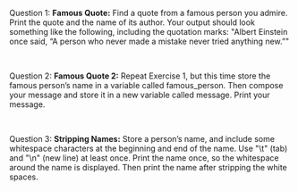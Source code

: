 <p>Question 1: <b>Famous Quote:</b> Find a quote from a famous person you admire. Print the quote and the name of its author. Your output should look something like the following, including the quotation marks:
"Albert Einstein once said, “A person who never made a mistake never tried anything new.”"</p>
<br>
<p>Question 2: <b>Famous Quote 2:</b> Repeat Exercise 1, but this time store the famous person’s name in a variable called famous_person. Then compose your message and store it in a new variable called message. Print your message.</p>
<br>
<p>Question 3: <b>Stripping Names:</b> Store a person’s name, and include some whitespace characters at the beginning and end of the name. Use "\t" (tab) and "\n" (new line) at least once. Print the name once, so the whitespace around the name is displayed. Then print the name after stripping the white spaces.</p>
<br>
